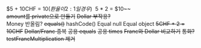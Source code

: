 $5 + 10CHF = $10(환율이 2:1일 경우)  
~~$5 * 2 = $10~~  
~~amount를 private으로 만들기~~
~~Dollar 부작용?~~  
Money 반올림?
~~equals()~~
hashCode()
Equal null
Equal object
~~5CHF * 2 = 10CHF~~
~~Dollar/Franc 중복~~
~~공용 equals~~
~~공용 times~~
~~Franc와 Dollar 비교하기~~
~~통화?~~
~~testFrancMultiplication 제거~~